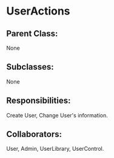 # UserActions

## Parent Class:
None

## Subclasses:
None

## Responsibilities:
Create User, Change User's information.

## Collaborators:
User, Admin, UserLibrary, UserControl.